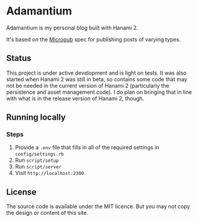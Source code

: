 # Adamantium

Adamantium is my personal blog built with Hanami 2.

It's based on the [Micropub](https://micropub.net/) spec for publishing posts of varying types.

## Status

This project is under active development and is light on tests. It was also started when Hanami 2 was still in beta, so contains some code that may not be needed in the current version of Hanami 2 (particularly the persistence and asset management code). I do plan on bringing that in line with what is in the release version of Hanami 2, though.

## Running locally 

### Steps
1. Provide a `.env` file that fills in all of the required settings in `config/settings.rb`
2. Run `script/setup`
3. Run `script/server`
4. Visit `http://localhost:2300`

## License

The source code is available under the MIT licence. But you may not copy the design or content of this site.
